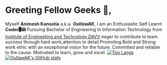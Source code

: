 # Greeting Fellow Geeks 👋,
Myself **Animesh Kansotia** a.k.a. **_OutlawAK_**,
                                      I am an Enthusiastic Self Learnt **Coder🖥️⌨️** Pursuing Bachelor of Engineering In Information Technology from [Institute of Engineeting and Technology,DAVV](https://www.ietdavv.edu.in/) eager to contribute to team success through hard work,attention to detail.Promoting Bold and Strong work ethic with an exceptional vision for the future. Committed and reliable to the cause. Motivated to learn, grow and excel.
[![Top Langs](https://github-readme-stats.vercel.app/api/top-langs/?username=OutlawAK&hide=powershell,xonsh&layout=compact&theme=chartreuse-dark)](https://github.com/anuraghazra/github-readme-stats)
[![OutlawAK's GitHub stats](https://github-readme-stats.vercel.app/api?username=OutlawAK&show_icons=true&theme=chartreuse-dark&bg_color=5,red,orange,yellow,green,blue,indigo,violet&count_private=true&hide=contribs)](https://github.com/anuraghazra/github-readme-stats)

